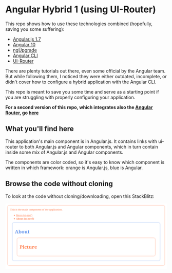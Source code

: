 # Angular Hybrid 1 (using UI-Router)

This repo shows how to use these technologies combined (hopefully, saving you some suffering):

- [Angular.js 1.7](https://angularjs.org/)
- [Angular 10](https://angular.io/)
- [ngUpgrade](https://angular.io/guide/upgrade)
- [Angular CLI](https://cli.angular.io/)
- [UI-Router](https://ui-router.github.io/)

There are plenty tutorials out there, even some official by the Angular team. 
But while following them, I noticed they were either outdated, incomplete, or didn't cover how to configure a
hybrid application with the Angular CLI.

This repo is meant to save you some time and serve as a starting point if you are struggling with properly configuring your
application.

**For a second version of this repo, which integrates also the [Angular Router](https://angular.io/api/router), go [here](https://github.com/dwilches/Angular-Hybrid-2)**

## What you'll find here
This application's main component is in Angular.js. It contains links with ui-router to both Angular.js and Angular components,
which in turn contain inside some mix of Angular.js and Angular components.

The components are color coded, so it's easy to know which component is written in which framework: 
orange is Angular.js, blue is Angular.

## Browse the code without cloning

To look at the code without cloning/downloading, open this StackBlitz:

[![StackBlitz](docs/ng1ng2.png?raw=true)](https://stackblitz.com/edit/angular-hybrid-1)
